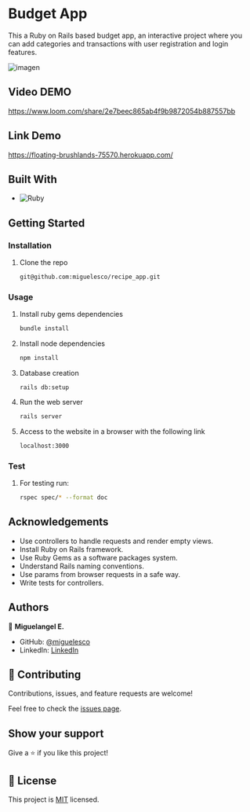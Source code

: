 # Budget App

This a Ruby on Rails based budget app, an interactive project where you can add categories and transactions with user registration and login features.

![imagen](/Screenshot.png)

## Video DEMO

https://www.loom.com/share/2e7beec865ab4f9b9872054b887557bb

## Link Demo

https://floating-brushlands-75570.herokuapp.com/

## Built With

- ![Ruby](https://img.shields.io/badge/Ruby-20232A?style=for-the-badge&logo=ruby&logoColor=61DAFB)

## Getting Started

### Installation

1. Clone the repo

   ```sh
   git@github.com:miguelesco/recipe_app.git
   ```

### Usage

1. Install ruby gems dependencies

   ```sh
   bundle install
   ```

2. Install node dependencies

   ```sh
   npm install
   ```

3. Database creation

   ```
   rails db:setup
   ```

4. Run the web server

   ```sh
   rails server
   ```

5. Access to the website in a browser with the following link

   ```sh
   localhost:3000
   ```

### Test

1. For testing run:

   ```sh
   rspec spec/* --format doc
   ```

## Acknowledgements

- Use controllers to handle requests and render empty views.
- Install Ruby on Rails framework.
- Use Ruby Gems as a software packages system.
- Understand Rails naming conventions.
- Use params from browser requests in a safe way.
- Write tests for controllers.

## Authors

👤 **Miguelangel E.**

- GitHub: [@miguelesco](https://github.com/miguelesco)
- LinkedIn: [LinkedIn](https://www.linkedin.com/in/miguelangel-escorche-delgado-9a2956163/)

## 🤝 Contributing

Contributions, issues, and feature requests are welcome!

Feel free to check the [issues page](https://github.com/miguelesco/capstone-budget-app/issues).

## Show your support

Give a ⭐️ if you like this project!

## 📝 License

This project is [MIT](https://github.com/git/git-scm.com/blob/main/MIT-LICENSE.txt) licensed.
